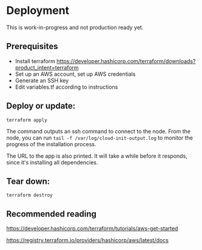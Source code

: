 # Deployment

This is work-in-progress and not production ready yet.

## Prerequisites

- Install terraform https://developer.hashicorp.com/terraform/downloads?product_intent=terraform
- Set up an AWS account, set up AWS credentials
- Generate an SSH key
- Edit variables.tf according to instructions

## Deploy or update:

`terraform apply`

The command outputs an ssh command to connect to the node.
From the node, you can run `tail -f /var/log/cloud-init-output.log` to monitor
the progress of the installation process.

The URL to the app is also printed. It will take a while before it responds, since it's installing all dependencies.

## Tear down:

`terraform destroy`

## Recommended reading

https://developer.hashicorp.com/terraform/tutorials/aws-get-started

https://registry.terraform.io/providers/hashicorp/aws/latest/docs
